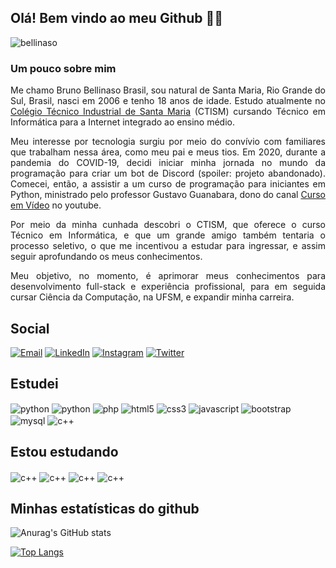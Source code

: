 
## Olá! Bem vindo ao meu Github 👋🏻

<p align="left"> <img src="https://komarev.com/ghpvc/?username=b&label=Profile%20views&color=8718e2&style=flat-square" alt="bellinaso" /> </p>

### Um pouco sobre mim
<!-- <img style="width:256px; border-radius:50%; margin: 1rem;" align="right" alt="" src=""/> -->

<p align="justify">Me chamo Bruno Bellinaso Brasil, sou natural de Santa Maria, Rio Grande do Sul, Brasil, nasci em 2006 e tenho 18 anos de idade. Estudo atualmente no <a href="https://www.ufsm.br/unidades-universitarias/ctism">Colégio Técnico Industrial de Santa Maria</a> (CTISM) cursando Técnico em Informática para a Internet integrado ao ensino médio.</p>

<p align="justify">Meu interesse por tecnologia surgiu por meio do convívio com familiares que trabalham nessa área, como meu pai e meus tios. Em 2020, durante a pandemia do COVID-19, decidi iniciar minha jornada no mundo da programação para criar um bot de Discord (spoiler: projeto abandonado). Comecei, então, a assistir a um curso de programação para iniciantes em Python, ministrado pelo professor Gustavo Guanabara, dono do canal <a href="https://www.youtube.com/@CursoemVideo">Curso em Vídeo</a> no youtube. </p>

<p align="justify">Por meio da minha cunhada descobri o CTISM, que oferece o curso Técnico em Informática, e que um grande amigo também tentaria o processo seletivo, o que me incentivou a estudar para ingressar, e assim seguir aprofundando os meus conhecimentos.</p>

<p align="justify">Meu objetivo, no momento, é aprimorar meus conhecimentos para desenvolvimento full-stack e experiência profissional, para em seguida cursar Ciência da Computação, na UFSM, e expandir minha carreira.</p>


## Social

[![Email](https://img.shields.io/badge/Gmail-D14836?style=for-the-badge&logo=gmail&logoColor=white)](mailto:brunobellinaso2006@gmail.com)
[![LinkedIn](https://img.shields.io/badge/LinkedIn-0077B5?style=for-the-badge&logo=linkedin&logoColor=white)](https://www.linkedin.com/in/bruno-bellinaso-brasil-199111268/)
[![Instagram](https://img.shields.io/badge/Instagram-E4405F?style=for-the-badge&logo=instagram&logoColor=white)](https://www.instagram.com/brunobellinaso/)
[![Twitter](https://img.shields.io/badge/Twitter-1DA1F2?style=for-the-badge&logo=twitter&logoColor=white)](https://twitter.com/BrunoBellinaso)


## Estudei
<div display="inline-block">
    <!--py-->
    <img align="center" alt="python" src="https://img.shields.io/badge/Python-3776AB?style=for-the-badge&logo=python&logoColor=white"/>
    <!--py-->
    <img align="center" alt="python" src="https://img.shields.io/badge/Flask-000000?style=for-the-badge&logo=flask&logoColor=white"/>
    <!--php-->
    <img align="center" alt="php" src="https://img.shields.io/badge/PHP-777BB4?style=for-the-badge&logo=php&logoColor=white"/>
    <!--html-->
    <img align="center" alt="html5" src="https://img.shields.io/badge/HTML5-E34F26?style=for-the-badge&logo=html5&logoColor=white"/>
    <!--css-->
    <img align="center" alt="css3" src="https://img.shields.io/badge/CSS3-1572B6?style=for-the-badge&logo=css3&logoColor=white"/>
    <!--js-->
    <img align="center" alt="javascript" src="https://img.shields.io/badge/JavaScript-F7DF1E?style=for-the-badge&logo=javascript&logoColor=black"/>
    <!--bootstrap-->
    <img align="center" alt="bootstrap" src="https://img.shields.io/badge/Bootstrap-563D7C?style=for-the-badge&logo=bootstrap&logoColor=white"/>
    <!--mysql-->
    <img align="center" alt="mysql" src="https://img.shields.io/badge/MySQL-005C84?style=for-the-badge&logo=mysql&logoColor=white"/>
    <!--c++-->
    <img align="center" alt="c++" src="https://img.shields.io/badge/C%2B%2B-00599C?style=for-the-badge&logo=c%2B%2B&logoColor=white"/>
    <!--c-->
    <!-- <img align="center" alt="c" src="https://img.shields.io/badge/C-00599C?style=for-the-badge&logo=c&logoColor=white"/> -->
</div>


## Estou estudando
<div display="inline-block">
    <!-- Node jS -->
    <img align="center" alt="c++" src="https://img.shields.io/badge/Node.js-43853D?style=for-the-badge&logo=node.js&logoColor=white"/>
    <!-- React JS -->
    <img align="center" alt="c++" src="https://img.shields.io/badge/React-20232A?style=for-the-badge&logo=react&logoColor=61DAFB"/>
    <!-- React Native -->
    <img align="center" alt="c++" src="https://img.shields.io/badge/React_Native-20232A?style=for-the-badge&logo=react&logoColor=61DAFB"/>
    <!-- JAVA -->
    <img align="center" alt="c++" src="https://img.shields.io/badge/Java-ED8B00?style=for-the-badge&logo=openjdk&logoColor=white"/>
</div>


## Minhas estatísticas do github

![Anurag's GitHub stats](https://github-readme-stats.vercel.app/api?username=bellinaso&show_icons=true&theme=midnight-purple)

<!-- <br> -->

[![Top Langs](https://github-readme-stats.vercel.app/api/top-langs/?username=bellinaso&theme=midnight-purple)](https://github.com/bellinaso/github-readme-stats)
